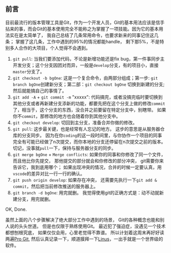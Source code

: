 

## 前言
目前最流行的版本管理工具是Git，作为一个开发人员，Git的基本用法应该是信手拈来的事，而会Git的基本使用完全不能称之为掌握了一项技能。因为它的基本用法实在是太简单了， 我自己总结了几条常用命令，也要求新来的同事记住这几条； 掌握了这几条，工作中遇到的95%的情况都能handle， 剩下那5%，不是特别多人合作的大项目，个人觉得不会遇到。 
1. `git pull`: 当我们要添加代码，不论是新增功能还是fix bug，第一件事同步主开发分支；这个分支因团对而异，一般是`develop`分支，有的项目小，直接`master`分支了。
2. `git checkout -b bgOne`: 这是一个复合命令，由两部分组成；第一步: `git branch bgOne`创建新分支；第二部：`git checkout bgOne` 切换到新建的分支; 然后就能搞自己的事情了。
3. `git add -A` + `git commit -m` "xxxxx": 代码搞完，或者没搞完临时要切换到其他分支或者再新建分支添新的功能，都要先把在这个分支上做的修改`commit`了，相当于，这个分支的东西，没合并之前要留在特定分支中，别瞎带。 如果你不`commit`，那修改的地方也会随着你到其他分支中。 
4. `git checkout develop`: 切回到主分支，准备合并你做的修改。
5. `git pull`: 这步最关键，也是经常有人忘记的地方。 这步的意思是从服务器仓库的分支同步。 因为在你`coding`的这一段时间里，与你协作一个项目的同事完全有可能已经做了n次提交，而你本地的分支还停留在n次提交之前的版本。 切记，没事就`pull`一下，保持与服务器分支的同步。
6. `git merge bgOne` + `Merge conflicts`: 如果你的同事和你修改了同一个文件，而且他比你先提交， 那他提交的部分就会和你修改的部分冲突， git需要你来告诉它，我到底用哪个； 如果出现冲突的情况，合并的时候一定要认真，用`vscode`的差异对比一行一行的确认。
7. `git push origin develop`: 如果存在冲突， 还需要先执行一下`git add & commit`，然后把当前修改推送的服务器上。
8. `git branch -d bgOne`: 用完就删。 我觉得使用git的正确方式是：动不动就新建分支，用完就删。

OK, Done.

虽然上面的八个步骤解决了绝大部分工作中遇到的场景， Git的各种概念也能和别人说的头头世道。 但是也仅限于熟练使用Git。 最近犯了强迫症，没遇见一个技术都想刨根究底， 如果仅仅会用，心里老觉得不靠谱。 所以计划着这周末再好好读两遍[Pro Git](http://git.oschina.net/progit/index.html), 然后认真记录一下，顺道膜拜一下[Linus](https://en.wikipedia.org/wiki/Linus_Torvalds)，一出手就是一个世界级的软件。